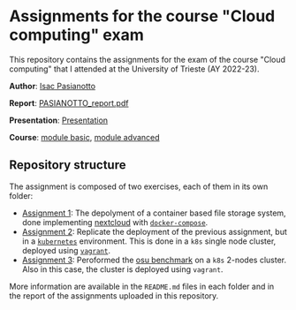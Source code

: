 # Assignments for the course "Cloud computing" exam

This repository contains the assignments for the exam of the course "Cloud computing" that I attended at the University of Trieste (AY 2022-23). 

**Author**: [Isac Pasianotto](mailto:ISAC.PASIANOTTO@studenti.units.it)

**Report**: [PASIANOTTO_report.pdf](./PASIANOTTO_report.pdf)

**Presentation**: [Presentation](./Presentation.pdf)

**Course**: [module basic](https://github.com/Foundations-of-HPC/Cloud-Basic-2023), [module advanced](https://github.com/Foundations-of-HPC/Cloud-advanced-2023)


## Repository structure

The assignment is composed of two exercises, each of them in its own folder: 

- [Assignment 1](./Assignment1): The depolyment of a container based file storage system, done implementing [nextcloud](https://nextcloud.com/) with [`docker-compose`](https://docs.docker.com/compose/). 
- [Assignment 2](./Assignment2): Replicate the deployment of the previous assignment, but in a [`kubernetes`](https://kubernetes.io/) environment. This is done in a `k8s` single node cluster, deployed using [`vagrant`](https://www.vagrantup.com/).
- [Assignment 3](./Assignment3): Peroformed the [osu benchmark](https://mvapich.cse.ohio-state.edu/benchmarks/) on a `k8s` 2-nodes cluster. Also in this case, the cluster is deployed using `vagrant`.

More information are available in the `README.md` files in each folder and in the report of the assignments uploaded in this repository. 
